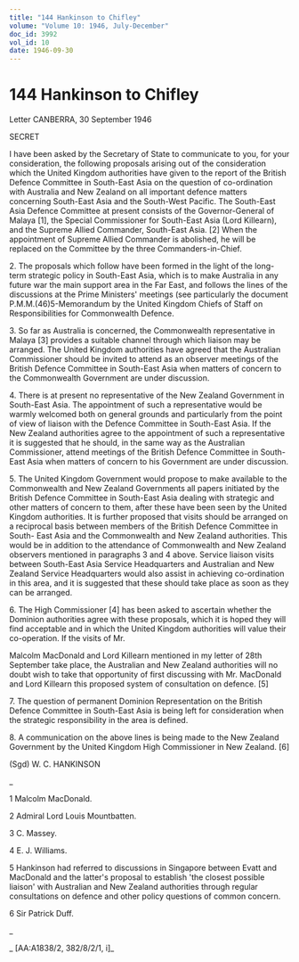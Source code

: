 ```yaml
---
title: "144 Hankinson to Chifley"
volume: "Volume 10: 1946, July-December"
doc_id: 3992
vol_id: 10
date: 1946-09-30
---
```


# 144 Hankinson to Chifley

Letter CANBERRA, 30 September 1946

SECRET

I have been asked by the Secretary of State to communicate to you, for your consideration, the following proposals arising out of the consideration which the United Kingdom authorities have given to the report of the British Defence Committee in South-East Asia on the question of co-ordination with Australia and New Zealand on all important defence matters concerning South-East Asia and the South-West Pacific. The South-East Asia Defence Committee at present consists of the Governor-General of Malaya [1], the Special Commissioner for South-East Asia (Lord Killearn), and the Supreme Allied Commander, South-East Asia. [2] When the appointment of Supreme Allied Commander is abolished, he will be replaced on the Committee by the three Commanders-in-Chief.

2\. The proposals which follow have been formed in the light of the long-term strategic policy in South-East Asia, which is to make Australia in any future war the main support area in the Far East, and follows the lines of the discussions at the Prime Ministers' meetings (see particularly the document P.M.M.(46)5-Memorandum by the United Kingdom Chiefs of Staff on Responsibilities for Commonwealth Defence.

3\. So far as Australia is concerned, the Commonwealth representative in Malaya [3] provides a suitable channel through which liaison may be arranged. The United Kingdom authorities have agreed that the Australian Commissioner should be invited to attend as an observer meetings of the British Defence Committee in South-East Asia when matters of concern to the Commonwealth Government are under discussion.

4\. There is at present no representative of the New Zealand Government in South-East Asia. The appointment of such a representative would be warmly welcomed both on general grounds and particularly from the point of view of liaison with the Defence Committee in South-East Asia. If the New Zealand authorities agree to the appointment of such a representative it is suggested that he should, in the same way as the Australian Commissioner, attend meetings of the British Defence Committee in South-East Asia when matters of concern to his Government are under discussion.

5\. The United Kingdom Government would propose to make available to the Commonwealth and New Zealand Governments all papers initiated by the British Defence Committee in South-East Asia dealing with strategic and other matters of concern to them, after these have been seen by the United Kingdom authorities. It is further proposed that visits should be arranged on a reciprocal basis between members of the British Defence Committee in South- East Asia and the Commonwealth and New Zealand authorities. This would be in addition to the attendance of Commonwealth and New Zealand observers mentioned in paragraphs 3 and 4 above. Service liaison visits between South-East Asia Service Headquarters and Australian and New Zealand Service Headquarters would also assist in achieving co-ordination in this area, and it is suggested that these should take place as soon as they can be arranged.

6\. The High Commissioner [4] has been asked to ascertain whether the Dominion authorities agree with these proposals, which it is hoped they will find acceptable and in which the United Kingdom authorities will value their co-operation. If the visits of Mr.

Malcolm MacDonald and Lord Killearn mentioned in my letter of 28th September take place, the Australian and New Zealand authorities will no doubt wish to take that opportunity of first discussing with Mr. MacDonald and Lord Killearn this proposed system of consultation on defence. [5]

7\. The question of permanent Dominion Representation on the British Defence Committee in South-East Asia is being left for consideration when the strategic responsibility in the area is defined.

8\. A communication on the above lines is being made to the New Zealand Government by the United Kingdom High Commissioner in New Zealand. [6]

(Sgd) W. C. HANKINSON

_

1 Malcolm MacDonald.

2 Admiral Lord Louis Mountbatten.

3 C. Massey.

4 E. J. Williams.

5 Hankinson had referred to discussions in Singapore between Evatt and MacDonald and the latter's proposal to establish 'the closest possible liaison' with Australian and New Zealand authorities through regular consultations on defence and other policy questions of common concern.

6 Sir Patrick Duff.

_

_ [AA:A1838/2, 382/8/2/1, i]_
